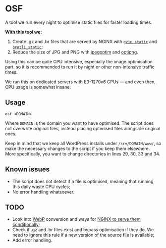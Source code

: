 OSF
=====================

A tool we run every night to optimise static files for faster loading times.

**With this tool we:**

1. Create .gz and .br files that are served by NGINX with [`gzip_static`](https://nginx.org/en/docs/http/ngx_http_gzip_static_module.html#gzip_static) and [`brotli_static`](https://github.com/google/ngx_brotli/blob/master/README.md);
2. Reduce the size of JPG and PNG with [jpegoptim](https://github.com/tjko/jpegoptim) and [optipng](http://optipng.sourceforge.net/).

Using this can be quite CPU intensive, especially the image optimisation part, so it is recommended to run it by night or other non-intensive traffic times.

We run this on dedicated servers with E3-1270v6 CPUs — and even then, CPU usage is somewhat insane.

## Usage
`osf <DOMAIN>`

Where `DOMAIN` is the domain you want to have optimised. The script does not overwrite original files, instead placing optimised files alongside original ones.

Keep in mind that we keep all WordPress installs under `/srv/DOMAIN/www/`, so make the necessary changes to the script if you keep them elsewhere. More specifically, you want to change directories in lines 29, 30, 33 and 34.

## Known issues
* The script does not detect if a file is optimised, meaning that running this daily waste CPU cycles;
* No error handling whatsoever.

## TODO
* Look into [WebP](https://developers.google.com/speed/webp/) conversion and ways for [NGINX to serve them conditionally](https://centminmod.com/webp/);
* Check if .gz and .br files exist and bypass optimisation if they do. We need to ignore this rule if a new version of the source file is available;
* Add error handling.
